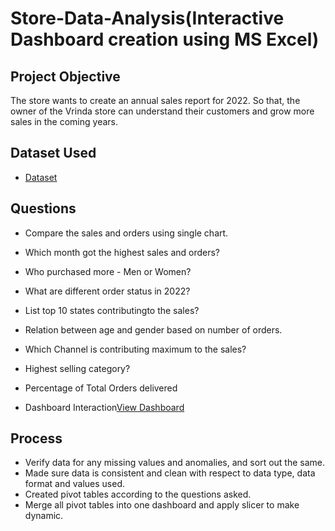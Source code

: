 # Store-Data-Analysis(Interactive Dashboard creation using MS Excel)
## Project Objective
The store wants to create an annual sales report for 2022. So that, the owner of the Vrinda store can understand their customers and grow more sales in the coming years.

## Dataset Used
- <a href="https://github.com/Simran1028/Data-Analysis-Dashboard-Excel/blob/main/Store%20Data%20Analysis.xlsx">Dataset</a>

## Questions
- Compare the sales and orders using single chart.
- Which month got the highest sales and orders?
- Who purchased more - Men or Women?
- What are different order status in 2022?
- List top 10 states contributingto the sales?
- Relation between age and gender based on number of orders.
- Which Channel is contributing maximum to the sales?
- Highest selling category?
- Percentage of Total Orders delivered
  
- Dashboard Interaction<a href="">View Dashboard</a>

## Process
- Verify data for any missing values and anomalies, and sort out the same.
- Made sure data is consistent and clean with respect to data type, data format and values used.
- Created pivot tables according to the questions asked.
- Merge all pivot tables into one dashboard and apply slicer to make dynamic.
